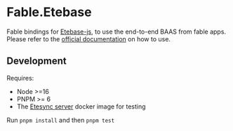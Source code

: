 # Fable.Etebase

Fable bindings for [Etebase-js](https://github.com/etesync/etebase-js), to use the end-to-end BAAS from fable apps. Please refer to the [official documentation](https://docs.etebase.com/) on how to use.

## Development

Requires:

- Node >=16
- PNPM >= 6
- The [Etesync server](https://github.com/etesync/server/#testing) docker image for testing

Run `pnpm install` and then `pnpm test`
